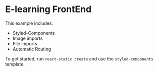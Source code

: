 # E-learning FrontEnd

This example includes:
- Styled-Components
- Image imports
- File imports
- Automatic Routing

To get started, run `react-static create` and use the `styled-components` template.
